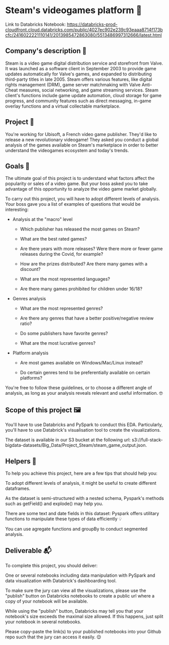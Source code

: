 # Steam's videogames platform 👾

Link to Databricks Notebook: https://databricks-prod-cloudfront.cloud.databricks.com/public/4027ec902e239c93eaaa8714f173bcfc/2416022221110141/2013985472863080/5513486997312666/latest.html

## Company's description 📇
Steam is a video game digital distribution service and storefront from Valve. It was launched as a software client in September 2003 to provide game updates automatically for Valve's games, and expanded to distributing third-party titles in late 2005. Steam offers various features, like digital rights management (DRM), game server matchmaking with Valve Anti-Cheat measures, social networking, and game streaming services. Steam client's functions include game update automation, cloud storage for game progress, and community features such as direct messaging, in-game overlay functions and a virtual collectable marketplace.

## Project 🚧
You're working for Ubisoft, a French video game publisher. They'd like to release a new revolutionary videogame! They asked you conduct a global analysis of the games available on Steam's marketplace in order to better understand the videogames ecosystem and today's trends.

## Goals 🎯
The ultimate goal of this project is to understand what factors affect the popularity or sales of a video game. But your boss asked you to take advantage of this opportunity to analyze the video game market globally.

To carry out this project, you will have to adopt different levels of analysis. Your boss gave you a list of examples of questions that would be interesting:

- Analysis at the "macro" level

  - Which publisher has released the most games on Steam?
  
  - What are the best rated games?
  
  - Are there years with more releases? Were there more or fewer game releases during the Covid, for example?
  
  - How are the prizes distributed? Are there many games with a discount?
  
  - What are the most represented languages?
  
  - Are there many games prohibited for children under 16/18?

- Genres analysis

  - What are the most represented genres?
  
  - Are there any genres that have a better positive/negative review ratio?
  
  - Do some publishers have favorite genres?
  
  - What are the most lucrative genres?

- Platform analysis

  - Are most games available on Windows/Mac/Linux instead?
  
  - Do certain genres tend to be preferentially available on certain platforms?

You're free to follow these guidelines, or to choose a different angle of analysis, as long as your analysis reveals relevant and useful information. 🤓

## Scope of this project 🖼️
You'll have to use Databricks and PySpark to conduct this EDA. Particularly, you'll have to use Databrick's visualisation tool to create the visualizations.

The dataset is available in our S3 bucket at the following url: s3://full-stack-bigdata-datasets/Big_Data/Project_Steam/steam_game_output.json.

## Helpers 🦮
To help you achieve this project, here are a few tips that should help you:

To adopt different levels of analysis, it might be useful to create different dataframes.

As the dataset is semi-structured with a nested schema, Pyspark's methods such as getField() and explode() may help you.

There are some text and date fields in this dataset: Pyspark offers utilitary functions to manipulate these types of data efficiently 💡

You can use agregate functions and groupBy to conduct segmented analysis.

## Deliverable 📬

To complete this project, you should deliver:

One or several notebooks including data manipulation with PySpark and data visualization with Databrick's dashboarding tool.

To make sure the jury can view all the visualizations, please use the "publish" button on Databricks notebooks to create a public url where a copy of your notebook will be available.

While using the "publish" button, Databricks may tell you that your notebook's size exceeds the maximal size allowed. If this happens, just split your notebook in several notebooks.

Please copy-paste the link(s) to your published notebooks into your Github repo such that the jury can access it easily. 😌

